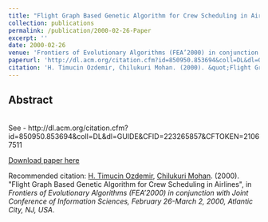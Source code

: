 ```yaml
---
title: "Flight Graph Based Genetic Algorithm for Crew Scheduling in Airlines"
collection: publications
permalink: /publication/2000-02-26-Paper
excerpt: ''
date: 2000-02-26
venue: 'Frontiers of Evolutionary Algorithms (FEA’2000) in conjunction with Joint Conference of Information Sciences, February 26-March 2, 2000, Atlantic City, NJ, USA'
paperurl: 'http://dl.acm.org/citation.cfm?id=850950.853694&coll=DL&dl=GUIDE&CFID=223265857&CFTOKEN=21067511'
citation: 'H. Timucin Ozdemir, Chilukuri Mohan. (2000). &quot;Flight Graph Based Genetic Algorithm for Crew Scheduling in Airlines&quot;, in <i>Frontiers of Evolutionary Algorithms (FEA’2000) in conjunction with Joint Conference of Information Sciences, February 26-March 2, 2000, Atlantic City, NJ, USA</i>.'
---
```


Abstract
-------- 

<br>
See 
- http://dl.acm.org/citation.cfm?id=850950.853694&coll=DL&dl=GUIDE&CFID=223265857&CFTOKEN=21067511
    
[Download paper here](http://dl.acm.org/citation.cfm?id=850950.853694&coll=DL&dl=GUIDE&CFID=223265857&CFTOKEN=21067511)

Recommended citation: [H. Timucin Ozdemir](https://www.linkedin.com/in/hasantimucinozdemir/), [Chilukuri Mohan](https://www.linkedin.com/in/chilukuri-mohan-6a97883). (2000). "Flight Graph Based Genetic Algorithm for Crew Scheduling in Airlines", in <i>Frontiers of Evolutionary Algorithms (FEA’2000) in conjunction with Joint Conference of Information Sciences, February 26-March 2, 2000, Atlantic City, NJ, USA</i>.
